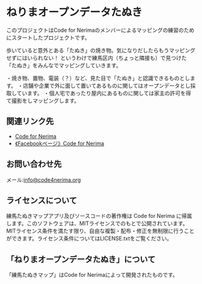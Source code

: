 # ねりまオープンデータたぬき

このプロジェクトはCode for Nerimaのメンバーによるマッピングの練習のためにスタートしたプロジェクトです。

歩いていると意外とある「たぬき」の焼き物。気になりだしたらもうマッピングせずにはいられない！
というわけで練馬区内（ちょっと隣接も）で見つけた「たぬき」をみんなでマッピングしていきます。

・焼き物、置物、電装（？）など、見た目で「たぬき」と認識できるものとします。
・店舗や企業で外に面して置いてあるものに関してはオープンデータとし採取しています。
・個人宅であったり屋内にあるものに関しては家主の許可を得て撮影をしマッピングします。

## 関連リンク先

* [Code for Nerima](http://code4nerima.org/)
* [《Facebookページ》Code for Nerima](https://www.facebook.com/code4nerima/)

## お問い合わせ先

メール:info@code4nerima.org

## ライセンスについて

練馬たぬきマップアプリ及びソースコードの著作権は Code for Nerima に帰属します。このソフトウェアは、MITライセンスでのもとで公開されています。
MITライセンス条件を満たす限り、自由な複製・配布・修正を無制限に行うことができます。ライセンス条件についてはLICENSE.txtをご覧ください。

## 「ねりまオープンデータたぬき」について

「練馬たぬきマップ」はCode for Nerimaによって開発されたものです。
